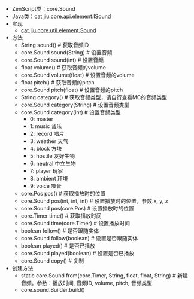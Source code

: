 * ZenScript类：core.Sound
* Java类：[cat.jiu.core.api.element.ISound](https://github.com/SmallJiu/JiuCore/blob/1.12.2/src/main/java/cat/jiu/core/api/element/ISound.java)
* 实现
    * [cat.jiu.core.util.element.Sound](https://github.com/SmallJiu/JiuCore/blob/1.12.2/src/main/java/cat/jiu/core/util/element/Sound.java)
* 方法
    * String sound() # 获取音频ID
    * core.Sound sound(String) # 设置音频
    * core.Sound sound(int) # 设置音频
    * float volume() # 获取音频的volume
    * core.Sound volume(float) # 设置音频的volume
    * float pitch() # 获取音频的pitch
    * core.Sound pitch(float) # 设置音频的pitch
    * String category() # 获取音频类型，请自行查看MC的音频类型
    * core.Sound category(String) # 设置音频类型
    * core.Sound category(int) # 设置音频类型
        * 0: master
        * 1: music 音乐
        * 2: record 唱片
        * 3: weather 天气
        * 4: block 方块
        * 5: hostile 友好生物
        * 6: neutral 中立生物
        * 7: player 玩家
        * 8: ambient 环境
        * 9: voice 噪音
    * core.Pos pos() # 获取播放时的位置
    * core.Sound pos(int, int, int) # 设置播放时的位置。参数:x, y, z
    * core.Sound pos(core.Pos) # 设置播放时的位置
    * core.Timer time() # 获取播放时间
    * core.Sound time(core.Timer) # 设置播放时间
    * boolean follow() # 是否跟随实体
    * core.Sound follow(boolean) # 设置是否跟随实体
    * boolean played() # 是否已播放
    * core.Sound played(boolean) # 设置是否已播放
    * core.Sound copy() # 复制
* 创建方法
    * static core.Sound from(core.Timer, String, float, float, String) # 新建音频。参数：播放时间, 音频ID, volume, pitch, 音频类型
    * core.sound.Builder.build()
